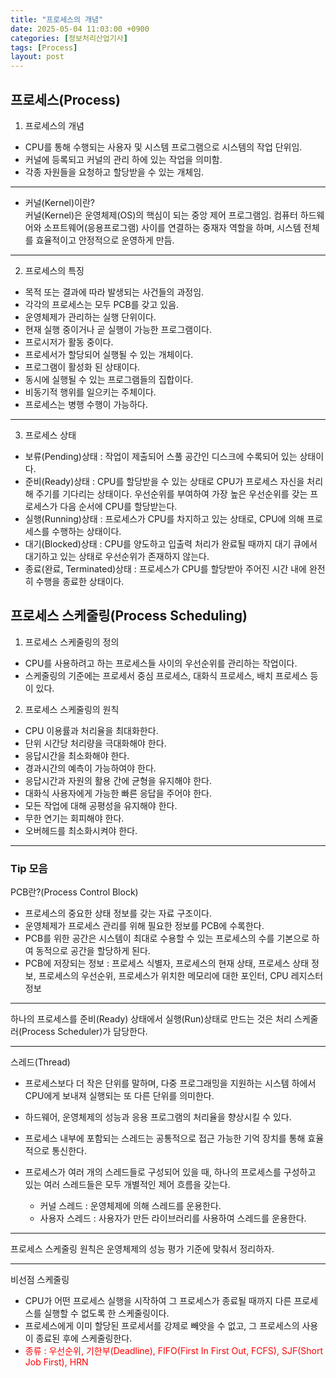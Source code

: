 ```yaml
---
title: "프로세스의 개념"
date: 2025-05-04 11:03:00 +0900
categories: [정보처리산업기사]
tags: [Process]
layout: post
---
```


## 프로세스(Process)
1) 프로세스의 개념
- CPU를 통해 수행되는 사용자 및 시스템 프로그램으로 시스템의 작업 단위임.
- 커널에 등록되고 커널의 관리 하에 있는 작업을 의미함.
- 각종 자원들을 요청하고 할당받을 수 있는 개체임.
  
---
  
* 커널(Kernel)이란?  
커널(Kernel)은 운영체제(OS)의 핵심이 되는 중앙 제어 프로그램임. 컴퓨터 하드웨어와 소프트웨어(응용프로그램) 사이를 연결하는 중재자 역할을 하며, 시스템 전체를 효율적이고 안정적으로 운영하게 만듬.
  
---
  
2) 프로세스의 특징
- 목적 또는 결과에 따라 발생되는 사건들의 과정임.
- 각각의 프로세스는 모두 PCB를 갖고 있음.  
- 운영체제가 관리하는 실행 단위이다.
- 현재 실행 중이거나 곧 실행이 가능한 프로그램이다.
- 프로시저가 활동 중이다.
- 프로세서가 할당되어 실행될 수 있는 개체이다.
- 프로그램이 활성화 된 상태이다.
- 동시에 실행될 수 있는 프로그램들의 집합이다.
- 비동기적 행위를 일으키는 주체이다.
- 프로세스는 병행 수행이 가능하다.
  
---
  
3) 프로세스 상태
- 보류(Pending)상태 : 작업이 제출되어 스풀 공간인 디스크에 수록되어 있는 상태이다.
- 준비(Ready)상태 : CPU를 할당받을 수 있는 상태로 CPU가 프로세스 자신을 처리해 주기를 기다리는 상태이다. 우선순위를 부여하여 가장 높은 우선순위를 갖는 프로세스가 다음 순서에 CPU를 할당받는다.
- 실행(Running)상태 : 프로세스가 CPU를 차지하고 있는 상태로, CPU에 의해 프로세스를 수행하는 상태이다.
- 대기(Blocked)상태 : CPU를 양도하고 입출력 처리가 완료될 때까지 대기 큐에서 대기하고 있는 상태로 우선순위가 존재하지 않는다.
- 종료(완료, Terminated)상태 : 프로세스가 CPU를 할당받아 주어진 시간 내에 완전히 수행을 종료한 상태이다.
  
## 프로세스 스케줄링(Process Scheduling)
1) 프로세스 스케줄링의 정의
- CPU를 사용하려고 하는 프로세스들 사이의 우선순위를 관리하는 작업이다.
- 스케줄링의 기준에는 프로세서 중심 프로세스, 대화식 프로세스, 배치 프로세스 등이 있다.
  
2) 프로세스 스케줄링의 원칙
- CPU 이용률과 처리율을 최대화한다.
- 단위 시간당 처리량을 극대화해야 한다.
- 응답시간을 최소화해야 한다.
- 경과시간의 예측이 가능하여야 한다.
- 응답시간과 자원의 활용 간에 균형을 유지해야 한다.
- 대화식 사용자에게 가능한 빠른 응답을 주어야 한다.
- 모든 작업에 대해 공평성을 유지해야 한다.
- 무한 연기는 회피해야 한다.
- 오버헤드를 최소화시켜야 한다.
  
---
  
### Tip 모음
  
PCB란?(Process Control Block)
  
- 프로세스의 중요한 상태 정보를 갖는 자료 구조이다.
- 운영체제가 프로세스 관리를 위해 필요한 정보를 PCB에 수록한다.
- PCB를 위한 공간은 시스템이 최대로 수용할 수 있는 프로세스의 수를 기본으로 하여 동적으로 공간을 할당하게 된다.
- PCB에 저장되는 정보 : 프로세스 식별자, 프로세스의 현재 상태, 프로세스 상태 정보, 프로세스의 우선순위, 프로세스가 위치한 메모리에 대한 포인터, CPU 레지스터 정보
  
--- 
  
하나의 프로세스를 준비(Ready) 상태에서 실행(Run)상태로 만드는 것은 처리 스케줄러(Process Scheduler)가 담당한다.
  
---
  
스레드(Thread)
- 프로세스보다 더 작은 단위를 말하며, 다중 프로그래밍을 지원하는 시스템 하에서 CPU에게 보내져 실행되는 또 다른 단위를 의미한다.
- 하드웨어, 운영체제의 성능과 응용 프로그램의 처리율을 향상시킬 수 있다.
- 프로세스 내부에 포함되는 스레드는 공통적으로 접근 가능한 기억 장치를 통해 효율적으로 통신한다.
- 프로세스가 여러 개의 스레드들로 구성되어 있을 때, 하나의 프로세스를 구성하고 있는 여러 스레드들은 모두 개별적인 제어 흐름을 갖는다.
  
    - 커널 스레드 : 운영체제에 의해 스레드를 운용한다.
    - 사용자 스레드 : 사용자가 만든 라이브러리를 사용하여 스레드를 운용한다.
  
---
  
프로세스 스케줄링 원칙은 운영체제의 성능 평가 기준에 맞춰서 정리하자.
  
---
  
비선점 스케줄링
  
- CPU가 어떤 프로세스 실행을 시작하여 그 프로세스가 종료될 때까지 다른 프로세스를 실행할 수 없도록 한 스케줄링이다.
- 프로세스에게 이미 할당된 프로세서를 강제로 빼앗을 수 없고, 그 프로세스의 사용이 종료된 후에 스케줄링한다.
- <span style="color:red">종류 : 우선순위, 기한부(Deadline), FIFO(First In First Out, FCFS), SJF(Short Job First), HRN</span>
  